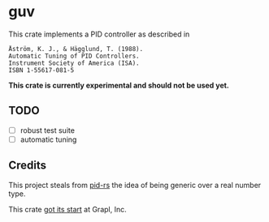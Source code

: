 # guv

This crate implements a PID controller as described in

``` text
Åström, K. J., & Hägglund, T. (1988).
Automatic Tuning of PID Controllers.
Instrument Society of America (ISA).
ISBN 1-55617-081-5
```

**This crate is currently experimental and should not be used yet.**

## TODO

- [ ] robust test suite
- [ ] automatic tuning

## Credits

This project steals from [pid-rs](https://github.com/braincore/pid-rs) the idea
of being generic over a real number type.

This crate [got its start](https://github.com/grapl-security/grapl/pull/2108) at
Grapl, Inc.
